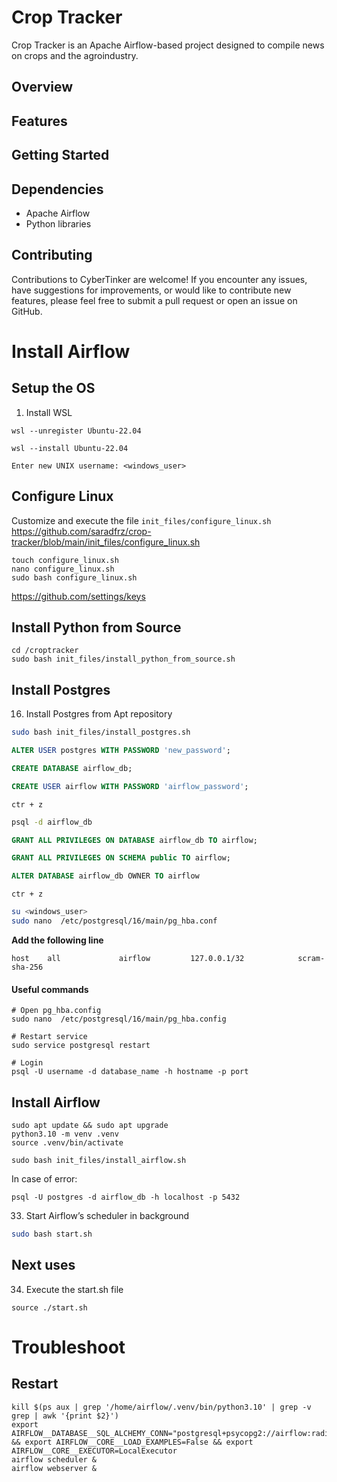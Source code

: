 # Crop Tracker

Crop Tracker is an Apache Airflow-based project designed to compile news on crops and the agroindustry.

## Overview

## Features

## Getting Started

## Dependencies

- Apache Airflow
- Python libraries

## Contributing

Contributions to CyberTinker are welcome! If you encounter any issues, have suggestions for improvements, or would like to contribute new features, please feel free to submit a pull request or open an issue on GitHub.


# Install Airflow

## Setup the OS

1. Install WSL <br>
```
wsl --unregister Ubuntu-22.04
```
```
wsl --install Ubuntu-22.04
```
```
Enter new UNIX username: <windows_user>
```
## Configure Linux 
Customize and execute the file `init_files/configure_linux.sh` <br>
https://github.com/saradfrz/crop-tracker/blob/main/init_files/configure_linux.sh <br>
```
touch configure_linux.sh
nano configure_linux.sh
sudo bash configure_linux.sh
```
https://github.com/settings/keys

## Install Python from Source
```
cd /croptracker
sudo bash init_files/install_python_from_source.sh
```

## Install Postgres
16. Install Postgres from Apt repository<br>

```bash 
sudo bash init_files/install_postgres.sh
```
```sql
ALTER USER postgres WITH PASSWORD 'new_password';
```
```sql
CREATE DATABASE airflow_db;
```
```sql
CREATE USER airflow WITH PASSWORD 'airflow_password';
```
`ctr + z` <br>
```bash
psql -d airflow_db
```
```sql
GRANT ALL PRIVILEGES ON DATABASE airflow_db TO airflow;
```
```sql
GRANT ALL PRIVILEGES ON SCHEMA public TO airflow;
```
```sql
ALTER DATABASE airflow_db OWNER TO airflow
```
`ctr + z`<br>
```bash
su <windows_user>
sudo nano  /etc/postgresql/16/main/pg_hba.conf
```
**Add the following line** <br>
```
host    all             airflow         127.0.0.1/32            scram-sha-256
```
#### Useful commands <br>
```
# Open pg_hba.config
sudo nano  /etc/postgresql/16/main/pg_hba.config
```
```
# Restart service
sudo service postgresql restart
```
```
# Login
psql -U username -d database_name -h hostname -p port
```

## Install Airflow

```
sudo apt update && sudo apt upgrade
python3.10 -m venv .venv
source .venv/bin/activate
```
```
sudo bash init_files/install_airflow.sh
```

In case of error:
```
psql -U postgres -d airflow_db -h localhost -p 5432
```

33. Start Airflow’s scheduler in background <br>
```bash 
sudo bash start.sh
```

## Next uses

34. Execute the start.sh file
```
source ./start.sh
```

# Troubleshoot <br>

## Restart
```
kill $(ps aux | grep '/home/airflow/.venv/bin/python3.10' | grep -v grep | awk '{print $2}')
export AIRFLOW__DATABASE__SQL_ALCHEMY_CONN="postgresql+psycopg2://airflow:radioactive@localhost:5432/airflow_db" && export AIRFLOW__CORE__LOAD_EXAMPLES=False && export AIRFLOW__CORE__EXECUTOR=LocalExecutor
airflow scheduler &
airflow webserver &
```
